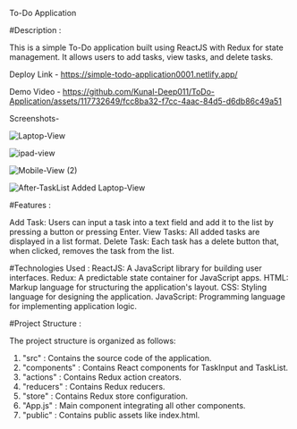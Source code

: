 To-Do Application 

#Description : 

This is a simple To-Do application built using ReactJS with Redux for state management. It allows users to add tasks, view tasks, and delete tasks.

Deploy Link - https://simple-todo-application0001.netlify.app/

Demo Video - 
https://github.com/Kunal-Deep011/ToDo-Application/assets/117732649/fcc8ba32-f7cc-4aac-84d5-d6db86c49a51

Screenshots-

![Laptop-View](https://github.com/Kunal-Deep011/ToDo-Application/assets/117732649/f11311ae-b18f-4fa6-b9e3-6b360ba58e62)

![ipad-view](https://github.com/Kunal-Deep011/ToDo-Application/assets/117732649/b78ad8d1-05b8-477c-a841-01db7b400efc)

![Mobile-View (2)](https://github.com/Kunal-Deep011/ToDo-Application/assets/117732649/84522184-a4b0-46b6-87b3-db5fc7e5501c)

![After-TaskList Added Laptop-View](https://github.com/Kunal-Deep011/ToDo-Application/assets/117732649/d3fb6ddb-f3ea-43dc-900c-88ee31ef3bdf)


#Features :

Add Task: Users can input a task into a text field and add it to the list by pressing a button or pressing Enter.
View Tasks: All added tasks are displayed in a list format.
Delete Task: Each task has a delete button that, when clicked, removes the task from the list.

#Technologies Used :
ReactJS: A JavaScript library for building user interfaces.
Redux: A predictable state container for JavaScript apps.
HTML: Markup language for structuring the application's layout.
CSS: Styling language for designing the application.
JavaScript: Programming language for implementing application logic.

#Project Structure :

The project structure is organized as follows:

1) "src" : Contains the source code of the application.
2) "components" : Contains React components for TaskInput and TaskList.
3) "actions" : Contains Redux action creators.
4) "reducers" : Contains Redux reducers.
5) "store" : Contains Redux store configuration.
6) "App.js" : Main component integrating all other components.
7) "public" : Contains public assets like index.html.
